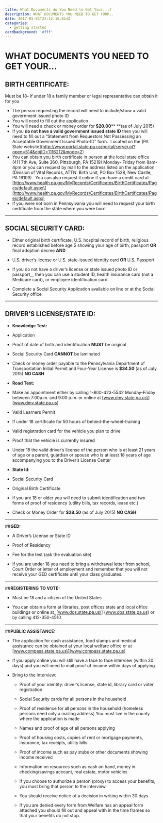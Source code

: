 ```yaml
---
title: What Documents do You Need to Get Your...?
description: WHAT DOCUMENTS YOU NEED TO GET YOUR..
date: 2017-05-01T22:12:18.614Z
categories:
  - getting started
cardbackground: '#fff'
---
```

# WHAT DOCUMENTS YOU NEED TO GET YOUR…

## BIRTH CERTIFICATE:

Must be 18- if under 18 a family member or legal representative can obtain it for you

* The person requesting the record will need to include/show a valid government issued photo ID
* You will need to fill out the application
* You will need a check or money order for **$20.00**\*\* \*\*(as of July 2015)
* If you **do not have a valid government issued state ID** then you will need to fill out a “Statement from Requestors Not Possessing an Acceptable Government Issued Photo-ID” form.  Located on the \[PA State website\](http://www.portal.state.pa.us/portal/server.pt?open=514&objID=1116212&mode=2)
* You can obtain you birth certificate in person at the local state office (411 7th Ave, Suite 360, Pittsburgh, PA 15219) Monday- Friday from 8am-4pm or you can request by mail to the address listed on the application (Division of Vital Records, ATTN: Birth Unit, PO Box 1528, New Castle, PA 16103).  You can also request it online if you have a credit card at \[http://www.health.pa.gov/MyRecords/Certificates/BirthCertificates/Pages/default.aspx\](http://www.health.pa.gov/MyRecords/Certificates/BirthCertificates/Pages/default.aspx)
* If you were not born in Pennsylvania you will need to request your birth certificate from the state where you were born
---

## SOCIAL SECURITY CARD:

* Either original birth certificate, U.S. hospital record of birth, religious record established before age 5 showing your age of birth, passport **OR** final adoption decree **AND**
* U.S. driver’s license or U.S. state-issued identity card **OR** U.S. Passport

 * If you do not have a driver’s license or state issued photo ID or passport__ then you can use a student ID, health insurance card (not a Medicare card), or employee identification card.

 * Complete a Social Security Application available on line or at the Social Security office
---
## DRIVER’S LICENSE/STATE ID:

* **Knowledge Test:**

 * Application

 * Proof of date of birth and identification **MUST** be original

 * Social Security Card **CANNOT** be laminated

 * Check or money order payable to the Pennsylvania Department of Transportation Initial Permit and Four-Year License is **$34.50** (as of July 2015) **NO CASH**

* **Road Test:**

 * Make an appointment either by calling 1-800-423-5542 Monday-Friday between 7:00a.m. and 9:00 p.m. or online at \[www.dmv.state.pa.us\] (www.dmv.state.pa.us)

 * Valid Learners Permit

 * If under 18 certificate for 50 hours of behind-the-wheel-training

 * Valid registration card for the vehicle you plan to drive

 * Proof that the vehicle is currently insured

 * Under 18 the valid driver’s license of the person who is at least 21 years of age or a parent, guardian or spouse who is at least 18 years of age accompanying you to the Driver’s License Center

* **State Id:**

 * Social Security Card

 * Original Birth Certificate

 * If you are 18 or older you will need to submit identification and two forms of proof of residency (utility bills, tax records, lease etc.)

 * Check or Money Order for **$28.50** (as of July 2015) **NO CASH**
---
##**GED:**

* A Driver’s License or State ID

* Proof of Residency

* Fee for the test (ask the evaluation site)

* If you are under 18 you need to bring a withdrawal letter from school, Court Order or letter of employment and remember that you will not receive your GED certificate until your class graduates.
---
##**REGISTERING TO VOTE:**

* Must be 18 and a citizen of the United States

* You can obtain a form at libraries, post offices state and local office buildings or online at[  \[](http://www.dos.state.pa.us/)www.dos.state.pa.us\] (www.dos.state.pa.us) or by calling 412-350-4510

---

##**PUBLIC ASSISTANCE:**

* The application for cash assistance, food stamps and medical assistance can be obtained at your local welfare office or at[ ](http://www.compass.state.pa.us/)\[www.compass.state.pa.us\](www.compass.state.pa.us)

* If you apply online you will still have a face to face interview (within 30 days) and you will need to mail proof of income within days of applying

 * Bring to the Interview:

   * Proof of your identity: driver’s license, state id, library card or voter registration

   * Social Security cards for all persons in the household

   * Proof of residence for all persons in the household (homeless persons need only a mailing address) You must live in the county where the application is made

   * Names and proof of age of all persons applying

   * Proof of housing costs, copies of rent or mortgage payments, insurance, tax receipts, utility bills

   * Proof of income such as pay stubs or other documents showing income received

   * Information on resources such as cash on hand, money in checking/savings account, real estate, motor vehicles

   * If you choose to authorize a person (proxy) to access your benefits, you must bring that person to the interview

   * You should receive notice of a decision in writing within 30 days

   * If you are denied every form from Welfare has an appeal form attached you should fill out and appeal with in the time frames so that your benefits do not stop.


